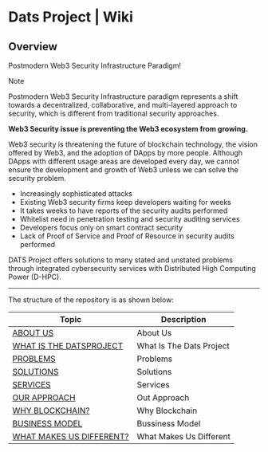# Dats Project | Wiki

## Overview
Postmodern Web3 Security Infrastructure Paradigm!

> [!NOTE]
> Postmodern Web3 Security Infrastructure paradigm represents a shift towards a decentralized, collaborative, and multi-layered approach to security, which is different from traditional security approaches.

**Web3 Security issue is preventing the Web3 ecosystem from growing.**

Web3 security is threatening the future of blockchain technology, the vision offered by Web3, and the adoption of DApps by more people. Although DApps with different usage areas are developed every day, we cannot ensure the development and growth of Web3 unless we can solve the security problem.

* Increasingly sophisticated attacks
* Existing Web3 security firms keep developers waiting for weeks
* It takes weeks to have reports of the security audits performed
* Whitelist need in penetration testing and security auditing services
* Developers focus only on smart contract security
* Lack of Proof of Service and Proof of Resource in security audits performed

DATS Project offers solutions to many stated and unstated problems through integrated cybersecurity services with Distributed High Computing Power (D-HPC).
___

The structure of the repository is as shown below:

| Topic                                                 | Description                                                   |
| ----------------------------------------------------- | ------------------------------------------------------------- |
| [ABOUT US](about-us/)                                 | About Us                                                      |
| [WHAT IS THE DATSPROJECT](what-is-the-datsproject/)   | What Is The Dats Project                                      |
| [PROBLEMS](problems/)                                 | Problems                                                      |
| [SOLUTIONS](solutions/)                               | Solutions                                                     |
| [SERVICES](services/)                                 | Services                                                      |
| [OUR APPROACH](our-approach/)                         | Out Approach                                                  |
| [WHY BLOCKCHAIN?](why-blockchain/)                    | Why Blockchain                                                |
| [BUSINESS MODEL](bussiness-model/)                    | Bussiness Model                                               |
| [WHAT MAKES US DIFFERENT?](what-makes-us-different/)  | What Makes Us Different                                       |
